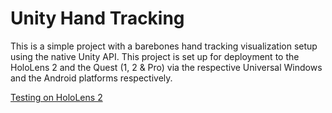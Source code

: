 # Unity Hand Tracking
 This is a simple project with a barebones hand tracking visualization setup using the native Unity API. This project is set up for deployment to the HoloLens 2 and the Quest (1, 2 & Pro) via the respective Universal Windows and the Android platforms respectively.
 
[Testing on HoloLens 2](https://www.youtube.com/watch?v=qwuhN8t6EhU)
